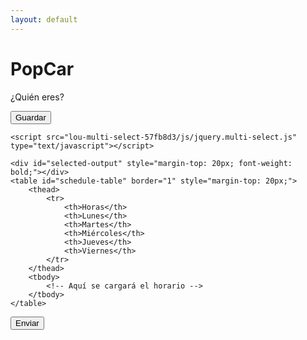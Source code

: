 ```yaml
---
layout: default
---
```


# PopCar
¿Quién eres?

<html lang="es">
<head>
    <meta charset="UTF-8">
    <meta name="viewport" content="width=device-width, initial-scale=1.0">
    <title>PopCar</title>
    <link href="lou-multi-select-57fb8d3/css/multi-select.css" media="screen" rel="stylesheet" type="text/css">
    <script src="https://code.jquery.com/jquery-3.6.0.min.js"></script>
    <script type="module" src="https://www.gstatic.com/firebasejs/9.6.1/firebase-app.js"></script>
    <script type="module" src="https://www.gstatic.com/firebasejs/9.6.1/firebase-firestore.js"></script>
</head>
<body>
    <div class="ms-container" id="ms-pre-selected-options">
        <div class="ms-selectable">
            <ul class="ms-list" tabindex="-1" id="students-list">
                <!-- Aquí se cargarán los nombres de los alumnos -->
            </ul>
        </div>
    </div>
    
<button id="save-button">Guardar</button>

    <script src="lou-multi-select-57fb8d3/js/jquery.multi-select.js" type="text/javascript"></script>
<script type="module">
    // Configuración de Firebase
    import { initializeApp } from "https://www.gstatic.com/firebasejs/9.6.1/firebase-app.js";
    import { getFirestore, collection, getDocs, doc, getDoc } from "https://www.gstatic.com/firebasejs/9.6.1/firebase-firestore.js";
    
    const firebaseConfig = {
        apiKey: "AIzaSyCBJWfRiKmrVLKXLJ_cY9XQlg0D7U56ZqE",
        authDomain: "popcarautohorario.firebaseapp.com",
        projectId: "popcarautohorario",
        storageBucket: "popcarautohorario.appspot.com",
        messagingSenderId: "1046371810802",
        appId: "1:1046371810802:web:8b9944cd5001359ac23f6b",
        measurementId: "G-WK8NCRW5J6",
        databaseURL: "https://popcarautohorario-default-rtdb.europe-west1.firebasedatabase.app/"
    };
    
    // Inicializar Firebase
    const app = initializeApp(firebaseConfig);
    const db = getFirestore(app);
    
    async function loadStudents() {
        const studentsList = document.getElementById('students-list');
        const querySnapshot = await getDocs(collection(db, "alumnos"));
        querySnapshot.forEach((doc) => {
            const student = doc.data();
            const li = document.createElement('li');
            li.className = 'ms-elem-selectable';
            li.id = doc.id;
            li.innerHTML = `<span>${student.nombre}</span>`;
            studentsList.appendChild(li);
        });
    
        // Añadir evento de clic a los elementos de la lista
        $('.ms-elem-selectable').on('click', function() {
            $('.ms-elem-selectable').removeClass('ms-selected');
            $(this).addClass('ms-selected');
            $('.ms-selection .ms-list').html('<li class="ms-elem-selection ms-selected">' + $(this).html() + '</li>');
            
            // Obtener el valor del elemento seleccionado
            var selectedValue = $(this).text();
            console.log("Elemento seleccionado: " + selectedValue);
            
            // Mostrar el valor seleccionado en la página
            $('#selected-output').text("Elemento seleccionado: " + selectedValue);
        });
    }
    
    async function loadSchedule() {
        const docRef = doc(db, "profesor", "jose");
        const docSnap = await getDoc(docRef);
        
        if (docSnap.exists()) {
            const schedule = docSnap.data().horario;
            console.log("Horario obtenido:", schedule); // Añadir esta línea para depuración
            if (Array.isArray(schedule) && schedule.length > 0) {
                const scheduleTable = document.getElementById('schedule-table');
                const days = ["Lunes", "Martes", "Miércoles", "Jueves", "Viernes"];
                const times = ["00:00-00:30", "00:30-01:00", "01:00-01:30", "01:30-02:00", "02:00-02:30", "02:30-03:00", "03:00-03:30", "03:30-04:00", "04:00-04:30", "04:30-05:00", "05:00-05:30", "05:30-06:00", "06:00-06:30", "06:30-07:00", "07:00-07:30", "07:30-08:00", "08:00-08:30", "08:30-09:00", "09:00-09:30", "09:30-10:00", "10:00-10:30", "10:30-11:00", "11:00-11:30", "11:30-12:00", "12:00-12:30", "12:30-13:00", "13:00-13:30", "13:30-14:00", "14:00-14:30", "14:30-15:00", "15:00-15:30", "15:30-16:00", "16:00-16:30", "16:30-17:00", "17:00-17:30", "17:30-18:00", "18:00-18:30", "18:30-19:00", "19:00-19:30", "19:30-20:00", "20:00-20:30", "20:30-21:00", "21:00-21:30", "21:30-22:00", "22:00-22:30", "22:30-23:00", "23:00-23:30", "23:30-00:00"];
                
                for (let i = 0; i < times.length; i++) {
                    let rowAdded = false;
                    const row = document.createElement('tr');
                    const timeCell = document.createElement('td');
                    timeCell.innerHTML = times[i];
                    row.appendChild(timeCell);
                    
                    for (let j = 0; j < days.length; j++) {
                        const cell = document.createElement('td');
                        const checkbox = document.createElement('input');
                        checkbox.type = 'checkbox';
                        checkbox.className = 'available';
                        checkbox.checked = schedule[i * 5 + j];
                        checkbox.disabled = true; // Desactivar el checkbox
                        checkbox.style.display = true ? 'none' : 'inline';
                        cell.appendChild(checkbox);
                        
                        if (schedule[i * 5 + j]) {
                            const additionalCheckbox = document.createElement('input');
                            additionalCheckbox.type = 'checkbox';
                            additionalCheckbox.className = i * 5 + j;
                            cell.appendChild(additionalCheckbox);
                            rowAdded = true;
                        }
                        
                        row.appendChild(cell);
                    }
                    if (rowAdded) {
                        scheduleTable.appendChild(row);
                    }
                }
            } else {
                console.error("El arreglo de disponibilidad no es válido.");
            }
        } else {
            console.log("No such document!");
        }
    }
    
    function saveCheckboxValues() {
        const boolArray = new Array(240).fill(false);
        const checkboxes = document.querySelectorAll('input[type="checkbox"]:not(.available)');
        
        checkboxes.forEach(checkbox => {
            const index = parseInt(checkbox.className, 10);
            boolArray[index] = checkbox.checked;
        });
        
        console.log(boolArray);    
        
        window.sendData = async function() {
                            
            boolArray.push(document.getElementById(id).checked);
            
        }

        // Aquí puedes enviar el arreglo a tu base de datos
        try {
            await setDoc(doc(db, "alumnos", selectedValue), { horario: boolArray });
            alert("Horario cambiado correctamente");
        } catch (error) {
            console.error("Error cambiando el horario: ", error);
            alert("Hubo un error al cambiar el horario");
        }
    };
    
    
    $(document).ready(function() {
        loadStudents();
        loadSchedule();
        
        $('#save-button').on('click', saveCheckboxValues);
    });
</script>

    <div id="selected-output" style="margin-top: 20px; font-weight: bold;"></div>
    <table id="schedule-table" border="1" style="margin-top: 20px;">
        <thead>
            <tr>
                <th>Horas</th>
                <th>Lunes</th>
                <th>Martes</th>
                <th>Miércoles</th>
                <th>Jueves</th>
                <th>Viernes</th>
            </tr>
        </thead>
        <tbody>
            <!-- Aquí se cargará el horario -->
        </tbody>
    </table>

<button onclick="sendData()">Enviar</button>
</body>
</html>
